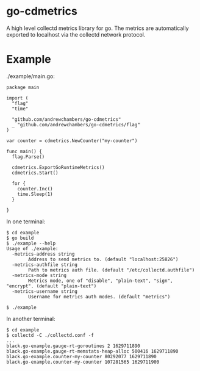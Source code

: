 # go-cdmetrics

A high level collectd metrics library for go. The metrics
are automatically exported to localhost via the collectd network
protocol.

# Example

./example/main.go:
```
package main

import (
  "flag"
  "time"

  "github.com/andrewchambers/go-cdmetrics"
  _ "github.com/andrewchambers/go-cdmetrics/flag"
)

var counter = cdmetrics.NewCounter("my-counter")

func main() {
  flag.Parse()

  cdmetrics.ExportGoRuntimeMetrics()
  cdmetrics.Start()

  for {
    counter.Inc()
    time.Sleep(1)
  }

}
```

In one terminal:

```
$ cd example
$ go build
$ ./example --help
Usage of ./example:
  -metrics-address string
        Address to send metrics to. (default "localhost:25826")
  -metrics-authfile string
        Path to metrics auth file. (default "/etc/collectd.authfile")
  -metrics-mode string
        Metrics mode, one of "disable", "plain-text", "sign", "encrypt". (default "plain-text")
  -metrics-username string
        Username for metrics auth modes. (default "metrics")

$ ./example
```

In another terminal:
```
$ cd example
$ collectd -C ./collectd.conf -f
...
black.go-example.gauge-rt-goroutines 2 1629711890
black.go-example.gauge-rt-memstats-heap-alloc 500416 1629711890
black.go-example.counter-my-counter 80292077 1629711890
black.go-example.counter-my-counter 107281565 1629711900

```

